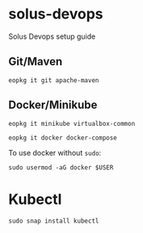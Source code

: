 # solus-devops
Solus Devops setup guide

## Git/Maven
    eopkg it git apache-maven 

## Docker/Minikube
    eopkg it minikube virtualbox-common

    eopkg it docker docker-compose
    
To use docker without `sudo`:    
    
    sudo usermod -aG docker $USER

# Kubectl 
    sudo snap install kubectl

